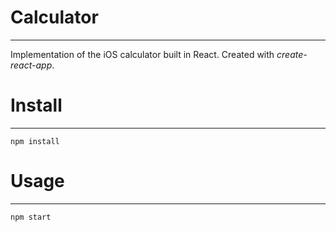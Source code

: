 # Calculator
---
Implementation of the iOS calculator built in React.
Created with *create-react-app*. 


# Install
---

`npm install`



# Usage
---

`npm start`